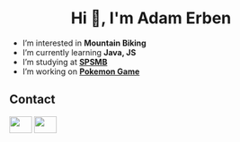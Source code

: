 <h1 align="center">Hi 👋, I'm Adam Erben</h1>

-  I’m interested in **Mountain Biking**
-  I’m currently learning **Java, JS** 
-  I’m studying at [**SPSMB**](https://www.spsmb.cz/)
-  I’m working on [**Pokemon Game**](https://github.com/Ad4meek/Pokemon-Game)

## Contact
 
<a href="https://www.instagram.com/ad4meek11/" target="blank"><img align="center" src="https://raw.githubusercontent.com/rahuldkjain/github-profile-readme-generator/master/src/images/icons/Social/instagram.svg" height="30" width="40" /></a>
<a title="Adameek#6319" href="#" target="blank"><img align="center" src="https://raw.githubusercontent.com/rahuldkjain/github-profile-readme-generator/master/src/images/icons/Social/discord.svg" height="30" width="40" /></a>
